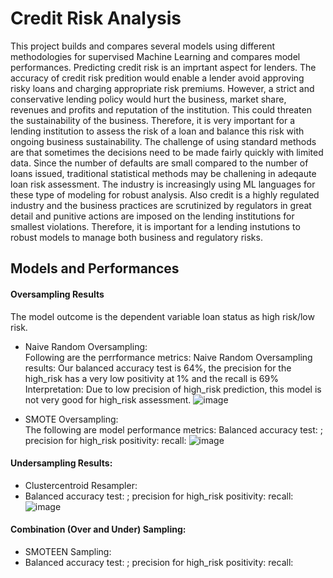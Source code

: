 # Credit Risk Analysis
This project builds and compares several models using different methodologies for supervised Machine Learning and compares model performances.
Predicting credit risk is an imprtant aspect for lenders. The accuracy of credit risk predition would enable a lender avoid approving risky loans and charging appropriate risk premiums. However, a strict and conservative lending policy would hurt the business, market share, revenues and profits and reputation of the institution. This could threaten the sustainability of the business. Therefore, it is very important for a lending institution to assess the risk of a loan and balance this risk with ongoing business sustainability. 
The challenge of using standard methods are that sometimes the decisions need to be made fairly quickly with limited data. Since the number of defaults are small compared to the number of loans issued, traditional statistical methods may be challening in adeqaute loan risk assessment. The industry is increasingly using ML languages for these type of modeling for robust analysis. Also credit is a highly regulated industry and the business practices are scrutinized by regulators in great detail and punitive actions are imposed on the lending institutions for smallest violations.  Therefore, it is important for a lending instutions to robust models to manage both business and regulatory risks.
## Models and Performances
#### Oversampling Results
The model outcome is the dependent variable loan status as high risk/low risk.
* Naive Random Oversampling: </br>
Following are the perrformance metrics:
Naive Random Oversampling results: Our balanced accuracy test is 64%, the precision for the high_risk has a very low positivity at 1% and the recall is 69%
Interpretation: Due to low precision of high_risk prediction, this model is not very good for high_risk assessment.
![image](https://user-images.githubusercontent.com/31217096/201537714-c48bf055-b367-4488-81ef-552bedfca34a.png)

* SMOTE Oversampling:</br>
The following are model performance metrics:
Balanced accuracy test:   ; precision for high_risk positivity: recall: 
![image](https://user-images.githubusercontent.com/31217096/201538248-364fa098-dd1d-4fa1-b653-ca274ca8bf6c.png)
#### Undersampling Results:
* Clustercentroid Resampler:
* Balanced accuracy test:   ; precision for high_risk positivity: recall:
![image](https://user-images.githubusercontent.com/31217096/201540861-e3e63336-e033-40a3-a378-b9b49d0b8984.png)



#### Combination (Over and Under) Sampling:
* SMOTEEN Sampling:
* Balanced accuracy test:   ; precision for high_risk positivity: recall:







